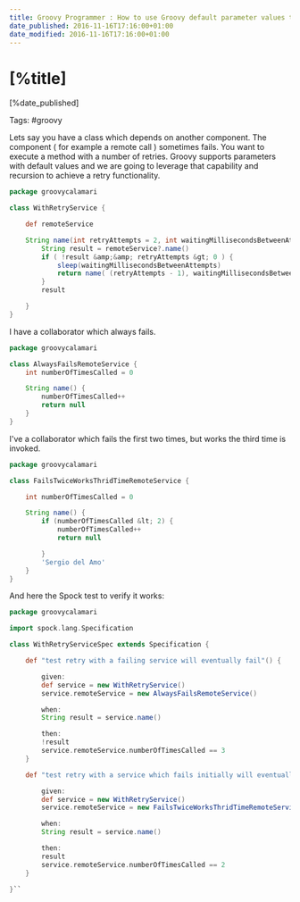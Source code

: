 ```yaml
---
title: Groovy Programmer : How to use Groovy default parameter values to implement retry functionality
date_published: 2016-11-16T17:16:00+01:00
date_modified: 2016-11-16T17:16:00+01:00
---
```


# [%title]

[%date_published]

Tags: #groovy

Lets say you have a class which depends on another component. The component ( for example a remote call ) sometimes fails. You want to execute a method with a number of retries. Groovy supports parameters with default values and we are going to leverage that capability and recursion to achieve a retry functionality.

```groovy
package groovycalamari

class WithRetryService {

    def remoteService

    String name(int retryAttempts = 2, int waitingMillisecondsBetweenAttempts = 5_000) {
        String result = remoteService?.name()
        if ( !result &amp;&amp; retryAttempts &gt; 0 ) {
            sleep(waitingMillisecondsBetweenAttempts)
            return name( (retryAttempts - 1), waitingMillisecondsBetweenAttempts )
        }
        result

    }
}
```

I have a collaborator which always fails.

```groovy
package groovycalamari

class AlwaysFailsRemoteService {
    int numberOfTimesCalled = 0

    String name() {
        numberOfTimesCalled++
        return null
    }
}
```

I've a collaborator which fails the first two times, but works the third time is invoked.

```groovy
package groovycalamari

class FailsTwiceWorksThridTimeRemoteService {

    int numberOfTimesCalled = 0

    String name() {
        if (numberOfTimesCalled &lt; 2) {
            numberOfTimesCalled++
            return null

        }
        'Sergio del Amo'
    }
}

```

And here the Spock test to verify it works:

```groovy
package groovycalamari

import spock.lang.Specification

class WithRetryServiceSpec extends Specification {

    def "test retry with a failing service will eventually fail"() {

        given:
        def service = new WithRetryService()
        service.remoteService = new AlwaysFailsRemoteService()

        when:
        String result = service.name()

        then:
        !result
        service.remoteService.numberOfTimesCalled == 3
    }

    def "test retry with a service which fails initially will eventually pass"() {

        given:
        def service = new WithRetryService()
        service.remoteService = new FailsTwiceWorksThridTimeRemoteService()

        when:
        String result = service.name()

        then:
        result
        service.remoteService.numberOfTimesCalled == 2
    }

}``




